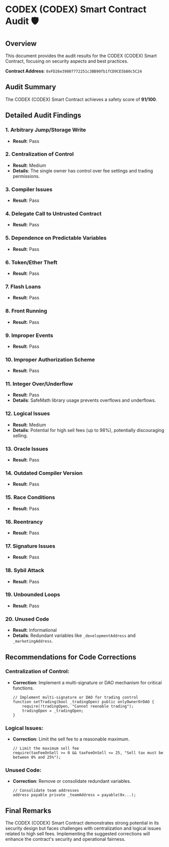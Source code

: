 # CODEX (CODEX) Smart Contract Audit 🛡️

## Overview
This document provides the audit results for the CODEX (CODEX) Smart Contract, focusing on security aspects and best practices.

**Contract Address**: `0xFD26e39807772251c3BB90fb1fCD9CE5b80c5C24`

## Audit Summary
The CODEX (CODEX) Smart Contract achieves a safety score of **91/100**.

## Detailed Audit Findings

### 1. Arbitrary Jump/Storage Write
- **Result**: Pass

### 2. Centralization of Control
- **Result**: Medium
- **Details**: The single owner has control over fee settings and trading permissions.

### 3. Compiler Issues
- **Result**: Pass

### 4. Delegate Call to Untrusted Contract
- **Result**: Pass

### 5. Dependence on Predictable Variables
- **Result**: Pass

### 6. Token/Ether Theft
- **Result**: Pass

### 7. Flash Loans
- **Result**: Pass

### 8. Front Running
- **Result**: Pass

### 9. Improper Events
- **Result**: Pass

### 10. Improper Authorization Scheme
- **Result**: Pass

### 11. Integer Over/Underflow
- **Result**: Pass
- **Details**: SafeMath library usage prevents overflows and underflows.

### 12. Logical Issues
- **Result**: Medium
- **Details**: Potential for high sell fees (up to 98%), potentially discouraging selling.

### 13. Oracle Issues
- **Result**: Pass

### 14. Outdated Compiler Version
- **Result**: Pass

### 15. Race Conditions
- **Result**: Pass

### 16. Reentrancy
- **Result**: Pass

### 17. Signature Issues
- **Result**: Pass

### 18. Sybil Attack
- **Result**: Pass

### 19. Unbounded Loops
- **Result**: Pass

### 20. Unused Code
- **Result**: Informational
- **Details**: Redundant variables like `_developmentAddress` and `_marketingAddress`.

## Recommendations for Code Corrections

### Centralization of Control:
- **Correction**: Implement a multi-signature or DAO mechanism for critical functions.

    ```solidity
    // Implement multi-signature or DAO for trading control
    function setTrading(bool _tradingOpen) public onlyOwnerOrDAO {
        require(!tradingOpen, "Cannot reenable trading");
        tradingOpen = _tradingOpen;
    }
    ```

### Logical Issues:
- **Correction**: Limit the sell fee to a reasonable maximum.

    ```solidity
    // Limit the maximum sell fee
    require(taxFeeOnSell >= 0 && taxFeeOnSell <= 25, "Sell tax must be between 0% and 25%");
    ```

### Unused Code:
- **Correction**: Remove or consolidate redundant variables.

    ```solidity
    // Consolidate team addresses
    address payable private _teamAddress = payable(0x...);
    ```

## Final Remarks
The CODEX (CODEX) Smart Contract demonstrates strong potential in its security design but faces challenges with centralization and logical issues related to high sell fees. Implementing the suggested corrections will enhance the contract's security and operational fairness.

